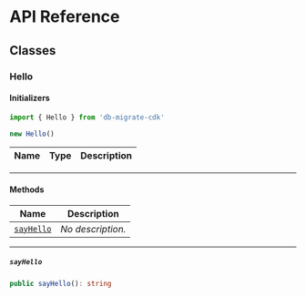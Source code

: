 # API Reference <a name="API Reference" id="api-reference"></a>



## Classes <a name="Classes" id="Classes"></a>

### Hello <a name="Hello" id="db-migrate-cdk.Hello"></a>

#### Initializers <a name="Initializers" id="db-migrate-cdk.Hello.Initializer"></a>

```typescript
import { Hello } from 'db-migrate-cdk'

new Hello()
```

| **Name** | **Type** | **Description** |
| --- | --- | --- |

---

#### Methods <a name="Methods" id="Methods"></a>

| **Name** | **Description** |
| --- | --- |
| <code><a href="#db-migrate-cdk.Hello.sayHello">sayHello</a></code> | *No description.* |

---

##### `sayHello` <a name="sayHello" id="db-migrate-cdk.Hello.sayHello"></a>

```typescript
public sayHello(): string
```





